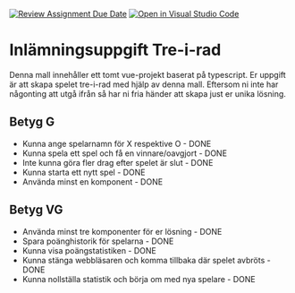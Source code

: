 [![Review Assignment Due Date](https://classroom.github.com/assets/deadline-readme-button-24ddc0f5d75046c5622901739e7c5dd533143b0c8e959d652212380cedb1ea36.svg)](https://classroom.github.com/a/XOvGiyhD)
[![Open in Visual Studio Code](https://classroom.github.com/assets/open-in-vscode-718a45dd9cf7e7f842a935f5ebbe5719a5e09af4491e668f4dbf3b35d5cca122.svg)](https://classroom.github.com/online_ide?assignment_repo_id=11234843&assignment_repo_type=AssignmentRepo)
# Inlämningsuppgift Tre-i-rad

Denna mall innehåller ett tomt vue-projekt baserat på typescript. Er uppgift är att skapa spelet tre-i-rad med hjälp av denna mall. Eftersom ni inte har någonting att utgå ifrån så har ni fria händer att skapa just er unika lösning.

## Betyg G

- Kunna ange spelarnamn för X respektive O - DONE
- Kunna spela ett spel och få en vinnare/oavgjort - DONE
- Inte kunna göra fler drag efter spelet är slut - DONE
- Kunna starta ett nytt spel - DONE
- Använda minst en komponent - DONE

## Betyg VG

- Använda minst tre komponenter för er lösning - DONE
- Spara poänghistorik för spelarna - DONE
- Kunna visa poängstatistiken - DONE
- Kunna stänga webbläsaren och komma tillbaka där spelet avbröts - DONE
- Kunna nollställa statistik och börja om med nya spelare - DONE
